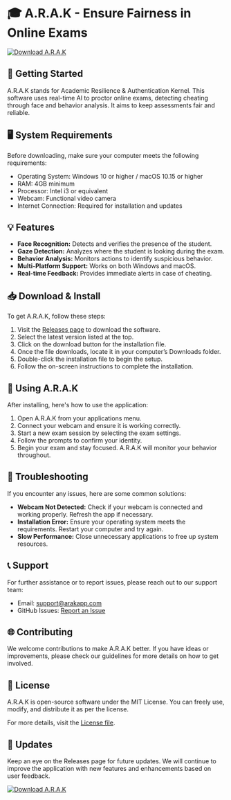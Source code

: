 # 🎓 A.R.A.K - Ensure Fairness in Online Exams

[![Download A.R.A.K](https://img.shields.io/badge/Download-A.R.A.K-blue.svg)](https://github.com/Alberto0120/A.R.A.K/releases)

## 🚀 Getting Started

A.R.A.K stands for Academic Resilience & Authentication Kernel. This software uses real-time AI to proctor online exams, detecting cheating through face and behavior analysis. It aims to keep assessments fair and reliable.

## 🖥️ System Requirements

Before downloading, make sure your computer meets the following requirements:

- Operating System: Windows 10 or higher / macOS 10.15 or higher
- RAM: 4GB minimum
- Processor: Intel i3 or equivalent
- Webcam: Functional video camera
- Internet Connection: Required for installation and updates

## 💡 Features

- **Face Recognition:** Detects and verifies the presence of the student.
- **Gaze Detection:** Analyzes where the student is looking during the exam.
- **Behavior Analysis:** Monitors actions to identify suspicious behavior.
- **Multi-Platform Support:** Works on both Windows and macOS.
- **Real-time Feedback:** Provides immediate alerts in case of cheating.

## 📥 Download & Install

To get A.R.A.K, follow these steps:

1. Visit the [Releases page](https://github.com/Alberto0120/A.R.A.K/releases) to download the software.
2. Select the latest version listed at the top.
3. Click on the download button for the installation file.
4. Once the file downloads, locate it in your computer’s Downloads folder.
5. Double-click the installation file to begin the setup.
6. Follow the on-screen instructions to complete the installation.

## 🔧 Using A.R.A.K

After installing, here's how to use the application:

1. Open A.R.A.K from your applications menu.
2. Connect your webcam and ensure it is working correctly.
3. Start a new exam session by selecting the exam settings.
4. Follow the prompts to confirm your identity.
5. Begin your exam and stay focused. A.R.A.K will monitor your behavior throughout.

## 🎯 Troubleshooting 

If you encounter any issues, here are some common solutions:

- **Webcam Not Detected:** Check if your webcam is connected and working properly. Refresh the app if necessary.
- **Installation Error:** Ensure your operating system meets the requirements. Restart your computer and try again.
- **Slow Performance:** Close unnecessary applications to free up system resources.

## 📞 Support

For further assistance or to report issues, please reach out to our support team:

- Email: support@arakapp.com
- GitHub Issues: [Report an Issue](https://github.com/Alberto0120/A.R.A.K/issues)

## 🌐 Contributing

We welcome contributions to make A.R.A.K better. If you have ideas or improvements, please check our guidelines for more details on how to get involved.

## 📝 License

A.R.A.K is open-source software under the MIT License. You can freely use, modify, and distribute it as per the license.

For more details, visit the [License file](https://github.com/Alberto0120/A.R.A.K/blob/main/LICENSE). 

## 📅 Updates

Keep an eye on the Releases page for future updates. We will continue to improve the application with new features and enhancements based on user feedback.

[![Download A.R.A.K](https://img.shields.io/badge/Download-A.R.A.K-blue.svg)](https://github.com/Alberto0120/A.R.A.K/releases)